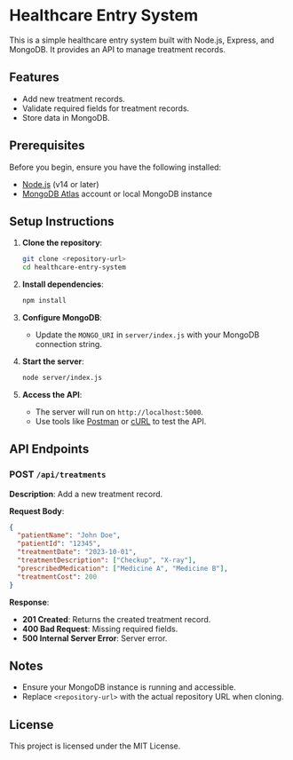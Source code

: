 # Healthcare Entry System

This is a simple healthcare entry system built with Node.js, Express, and MongoDB. It provides an API to manage treatment records.

## Features

- Add new treatment records.
- Validate required fields for treatment records.
- Store data in MongoDB.

## Prerequisites

Before you begin, ensure you have the following installed:

- [Node.js](https://nodejs.org/) (v14 or later)
- [MongoDB Atlas](https://www.mongodb.com/cloud/atlas) account or local MongoDB instance

## Setup Instructions

1. **Clone the repository**:
   ```bash
   git clone <repository-url>
   cd healthcare-entry-system
   ```

2. **Install dependencies**:
   ```bash
   npm install
   ```

3. **Configure MongoDB**:
   - Update the `MONGO_URI` in `server/index.js` with your MongoDB connection string.

4. **Start the server**:
   ```bash
   node server/index.js
   ```

5. **Access the API**:
   - The server will run on `http://localhost:5000`.
   - Use tools like [Postman](https://www.postman.com/) or [cURL](https://curl.se/) to test the API.

## API Endpoints

### POST `/api/treatments`

**Description**: Add a new treatment record.

**Request Body**:
```json
{
  "patientName": "John Doe",
  "patientId": "12345",
  "treatmentDate": "2023-10-01",
  "treatmentDescription": ["Checkup", "X-ray"],
  "prescribedMedication": ["Medicine A", "Medicine B"],
  "treatmentCost": 200
}
```

**Response**:
- **201 Created**: Returns the created treatment record.
- **400 Bad Request**: Missing required fields.
- **500 Internal Server Error**: Server error.

## Notes

- Ensure your MongoDB instance is running and accessible.
- Replace `<repository-url>` with the actual repository URL when cloning.

## License

This project is licensed under the MIT License.
